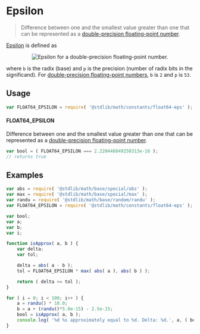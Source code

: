 # Epsilon

> Difference between one and the smallest value greater than one that can be represented as a [double-precision floating-point number][ieee754].

<section class="intro">

[Epsilon][machine-epsilon] is defined as

<!-- <equation class="equation" label="eq:epsilon_float64" align="center" raw="\epsilon = b^{-(p-1)}" alt="Epsilon for a double-precision floating-point number."> -->

<div class="equation" align="center" data-raw-text="\epsilon = b^{-(p-1)}" data-equation="eq:epsilon_float64">
    <img src="" alt="Epsilon for a double-precision floating-point number.">
    <br>
</div>

<!-- </equation> -->

where `b` is the radix (base) and `p` is the precision (number of radix bits in the significand). For [double-precision floating-point numbers][ieee754], `b` is `2` and `p` is `53`.

</section>

<!-- /.intro -->

<section class="usage">

## Usage

```javascript
var FLOAT64_EPSILON = require( '@stdlib/math/constants/float64-eps' );
```

#### FLOAT64_EPSILON

Difference between one and the smallest value greater than one that can be represented as a [double-precision floating-point number][ieee754].

```javascript
var bool = ( FLOAT64_EPSILON === 2.220446049250313e-16 );
// returns true
```

</section>

<!-- /.usage -->

<section class="examples">

## Examples

```javascript
var abs = require( '@stdlib/math/base/special/abs' );
var max = require( '@stdlib/math/base/special/max' );
var randu = require( '@stdlib/math/base/random/randu' );
var FLOAT64_EPSILON = require( '@stdlib/math/constants/float64-eps' );

var bool;
var a;
var b;
var i;

function isApprox( a, b ) {
    var delta;
    var tol;

    delta = abs( a - b );
    tol = FLOAT64_EPSILON * max( abs( a ), abs( b ) );

    return ( delta <= tol );
}

for ( i = 0; i < 100; i++ ) {
    a = randu() * 10.0;
    b = a + (randu()*5.0e-15) - 2.5e-15;
    bool = isApprox( a, b );
    console.log( '%d %s approximately equal to %d. Delta: %d.', a, ( bool ) ? 'is' : 'is not', b, abs( a - b ) );
}
```

</section>

<!-- /.examples -->

<section class="links">

[ieee754]: https://en.wikipedia.org/wiki/IEEE_754-1985

[machine-epsilon]: https://en.wikipedia.org/wiki/Machine_epsilon

</section>

<!-- /.links -->
